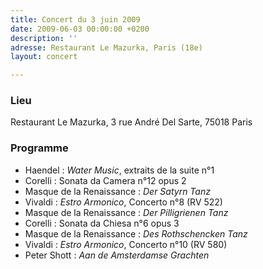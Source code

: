 ```yaml
---
title: Concert du 3 juin 2009
date: 2009-06-03 00:00:00 +0200
description: ''
adresse: Restaurant Le Mazurka, Paris (18e)
layout: concert

---
```

### Lieu

Restaurant Le Mazurka, 3 rue André Del Sarte, 75018 Paris

### Programme

* Haendel : _Water Music_, extraits de la suite n°1
* Corelli : Sonata da Camera n°12 opus 2
* Masque de la Renaissance : _Der Satyrn Tanz_
* Vivaldi : _Estro Armonico_, Concerto n°8 (RV 522)
* Masque de la Renaissance : _Der Pilligrienen Tanz_
* Corelli : Sonata da Chiesa n°6 opus 3
* Masque de la Renaissance : _Des Rothschencken Tanz_
* Vivaldi : _Estro Armonico_, Concerto n°10 (RV 580)
* Peter Shott : _Aan de Amsterdamse Grachten_